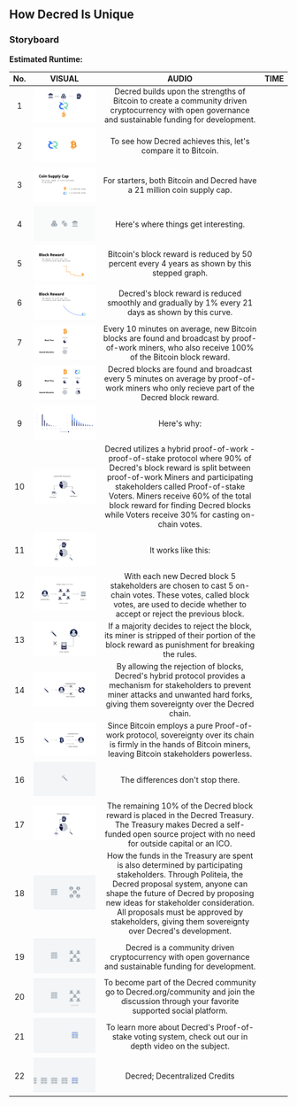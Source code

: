 ## How Decred Is Unique

### Storyboard
**Estimated Runtime:**

No. | VISUAL | AUDIO | TIME
:-: | :----: | :---: | :--:
1 | ![shot 1](../decredUnique/img/shot_1.svg) | Decred builds upon the strengths of Bitcoin to create a community driven cryptocurrency with open governance and sustainable funding for development. |  
2 | ![shot 2](../decredUnique/img/shot_2.svg) | To see how Decred achieves this, let's compare it to Bitcoin. |  
3 | ![shot 3](../decredUnique/img/shot_3.svg) | For starters, both Bitcoin and Decred have a 21 million coin supply cap. |  
4 | ![shot 4](../decredUnique/img/shot_4.svg) | Here's where things get interesting. |  
5 | ![shot 5](../decredUnique/img/shot_5.svg) | Bitcoin's block reward is reduced by 50 percent every 4 years as shown by this stepped graph. |  
6 | ![shot 6](../decredUnique/img/shot_6.svg) | Decred's block reward is reduced smoothly and gradually by 1% every 21 days as shown by this curve. |  
7 | ![shot 7](../decredUnique/img/shot_7.svg) | Every 10 minutes on average, new Bitcoin blocks are found and broadcast by proof-of-work miners, who also receive 100% of the Bitcoin block reward. |  
8 | ![shot 8](../decredUnique/img/shot_8.svg) | Decred blocks are found and broadcast every 5 minutes on average by proof-of-work miners who only recieve part of the Decred block reward. |  
9 | ![shot 9](../decredUnique/img/shot_9.svg) | Here's why: |  
10 | ![shot 10](../decredUnique/img/shot_10.svg) | Decred utilizes a hybrid proof-of-work - proof-of-stake protocol where 90% of Decred's block reward is split between proof-of-work Miners and participating stakeholders called Proof-of-stake Voters. Miners receive 60% of the total block reward for finding Decred blocks while Voters receive 30% for casting on-chain votes. |  
11 | ![shot 11](../decredUnique/img/shot_11.svg) | It works like this: |  
12 | ![shot 12](../decredUnique/img/shot_12.svg) | With each new Decred block 5 stakeholders are chosen to cast 5 on-chain votes. These votes, called block votes, are used to decide whether to accept or reject the previous block. |  
13 | ![shot 13](../decredUnique/img/shot_13.svg) | If a majority decides to reject the block, its miner is stripped of their portion of the block reward as punishment for breaking the rules. |  
14 | ![shot 14](../decredUnique/img/shot_14.svg) | By allowing the rejection of blocks, Decred's hybrid protocol provides a mechanism for stakeholders to prevent miner attacks and unwanted hard forks, giving them sovereignty over the Decred chain. |  
15 | ![shot 15](../decredUnique/img/shot_15.svg) | Since Bitcoin employs a pure Proof-of-work protocol, sovereignty over its chain is firmly in the hands of Bitcoin miners, leaving Bitcoin stakeholders powerless. |  
16 | ![shot 16](../decredUnique/img/shot_16.svg) | The differences don't stop there. |  
17 | ![shot 17](../decredUnique/img/shot_17.svg) | The remaining 10% of the Decred block reward is placed in the Decred Treasury. The Treasury makes Decred a self-funded open source project with no need for outside capital or an ICO. |  
18 | ![shot 18](../decredUnique/img/shot_18.svg) | How the funds in the Treasury are spent is also determined by participating stakeholders. Through Politeia, the Decred proposal system, anyone can shape the future of Decred by proposing new ideas for stakeholder consideration. All proposals must be approved by stakeholders, giving them sovereignty over Decred's development. |  
19 | ![shot 19](../decredUnique/img/shot_19.svg) | Decred is a community driven cryptocurrency with open governance and sustainable funding for development.  |  
20 | ![shot 20](../decredUnique/img/shot_20.svg) | To become part of the Decred community go to Decred.org/community and join the discussion through your favorite supported social platform. |  
21 | ![shot 21](../decredUnique/img/shot_21.svg) | To learn more about Decred's Proof-of-stake voting system, check out our in depth video on the subject. |  
22 | ![shot 22](../decredUnique/img/shot_22.svg) | Decred; Decentralized Credits |  
